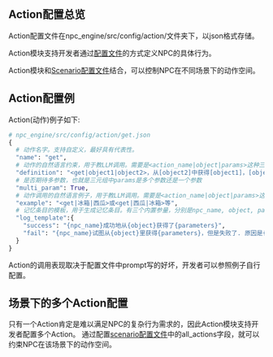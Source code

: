 ## Action配置总览
Action配置文件在npc_engine/src/config/action/文件夹下，以json格式存储。

Action模块支持开发者通过[配置文件](#action配置例)的方式定义NPC的具体行为。

Action模块和[Scenario配置文件](scenario.md#Scenario配置方法)结合，可以控制NPC在不同场景下的动作空间。

## Action配置例
Action(动作)例子如下:
```python
# npc_engine/src/config/action/get.json
{
  # 动作名字。支持自定义，最好具有代表性。
  "name": "get", 
  # 动作的自然语言约束，用于教LLM调用。需要是<action_name|object|params>这种三元组的形式
  "definition": "<get|object1|object2>，从[object2]中获得[object1]，[object2]可以是人物或者存储器皿；你只可以get'看到的/身上的'物品；", # 
  # 是否期待多参数，也就是三元组中params是多个参数还是一个参数
  "multi_param": True,
  # 动作调用的自然语言例子，用于教LLM调用。需要是<action_name|object|params>这种三元组的形式
  "example": "<get|冰箱|西瓜>或<get|西瓜|冰箱>等",
  # 记忆条目的模板，用于生成记忆条目。有三个内置参量，分别是npc_name, object, parameters。分别代表NPC名字，对象，参数。
  "log_template":{
    "success": "{npc_name}成功地从{object}获得了{parameters}",
    "fail": "{npc_name}试图从{object}里获得{parameters}，但是失败了. 原因是{reason}"
  }
}
```
Action的调用表现取决于配置文件中prompt写的好坏，开发者可以参照例子自行配置。

## 场景下的多个Action配置
只有一个Action肯定是难以满足NPC的复杂行为需求的，因此Action模块支持开发者配置多个Action。
通过配置[scenario配置文件](scenario.md#Scenario配置方法)中的all_actions字段，就可以约束NPC在该场景下的动作空间。
